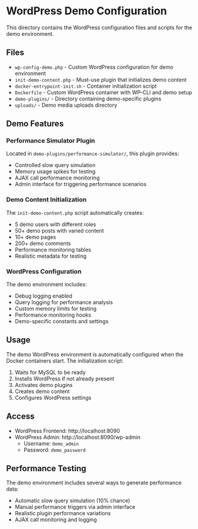 # WordPress Demo Configuration

This directory contains the WordPress configuration files and scripts for the demo environment.

## Files

- `wp-config-demo.php` - Custom WordPress configuration for demo environment
- `init-demo-content.php` - Must-use plugin that initializes demo content
- `docker-entrypoint-init.sh` - Container initialization script
- `Dockerfile` - Custom WordPress container with WP-CLI and demo setup
- `demo-plugins/` - Directory containing demo-specific plugins
- `uploads/` - Demo media uploads directory

## Demo Features

### Performance Simulator Plugin
Located in `demo-plugins/performance-simulator/`, this plugin provides:
- Controlled slow query simulation
- Memory usage spikes for testing
- AJAX call performance monitoring
- Admin interface for triggering performance scenarios

### Demo Content Initialization
The `init-demo-content.php` script automatically creates:
- 5 demo users with different roles
- 50+ demo posts with varied content
- 10+ demo pages
- 200+ demo comments
- Performance monitoring tables
- Realistic metadata for testing

### WordPress Configuration
The demo environment includes:
- Debug logging enabled
- Query logging for performance analysis
- Custom memory limits for testing
- Performance monitoring hooks
- Demo-specific constants and settings

## Usage

The demo WordPress environment is automatically configured when the Docker containers start. The initialization script:

1. Waits for MySQL to be ready
2. Installs WordPress if not already present
3. Activates demo plugins
4. Creates demo content
5. Configures WordPress settings

## Access

- WordPress Frontend: http://localhost:8090
- WordPress Admin: http://localhost:8090/wp-admin
  - Username: `demo_admin`
  - Password: `demo_password`

## Performance Testing

The demo environment includes several ways to generate performance data:
- Automatic slow query simulation (10% chance)
- Manual performance triggers via admin interface
- Realistic plugin performance variations
- AJAX call monitoring and logging
